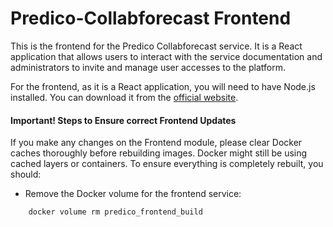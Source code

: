 # Predico-Collabforecast Frontend

This is the frontend for the Predico Collabforecast service. It is a React application that allows users to interact with the service documentation and administrators to invite and manage user accesses to the platform.

For the frontend, as it is a React application, you will need to have Node.js installed. You can download it from the [official website](https://nodejs.org/).
 
#### Important! Steps to Ensure correct Frontend Updates 

If you make any changes on the Frontend module, please clear Docker caches thoroughly before rebuilding images.
Docker might still be using cached layers or containers. To ensure everything is completely rebuilt, you should:

- Remove the Docker volume for the frontend service:

```bash
    docker volume rm predico_frontend_build
```
